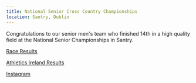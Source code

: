 ```yaml
---
title: National Senior Cross Country Championships
location: Santry, Dublin
---
```


Congratulations to our senior men's team who finished 14th in a high quality field at the National Senior Championships in Santry.

<a href="/races/2021-11-21-National-Senior-XC/" target="_blank" rel="noopener noreferrer">Race Results</a>

<a href="https://www.athleticsireland.ie/downloads/eshop/Senior_Men.pdf" target="_blank" rel="noopener noreferrer">Athletics Ireland Results</a>

<a href="https://www.instagram.com/p/CWjSKbvM_iF/" target="_blank" rel="noopener noreferrer">Instagram</a>